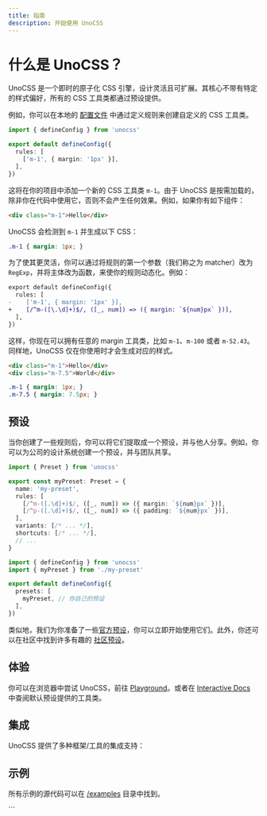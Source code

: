 ```yaml
---
title: 指南
description: 开始使用 UnoCSS
---
```


# 什么是 UnoCSS？

UnoCSS 是一个即时的原子化 CSS 引擎，设计灵活且可扩展。其核心不带有特定的样式偏好，所有的 CSS 工具类都通过预设提供。

例如，你可以在本地的 [配置文件](/guide/config-file) 中通过定义规则来创建自定义的 CSS 工具类。

```ts [uno.config.ts]
import { defineConfig } from 'unocss'

export default defineConfig({
  rules: [
    ['m-1', { margin: '1px' }],
  ],
})
```

这将在你的项目中添加一个新的 CSS 工具类 `m-1`。由于 UnoCSS 是按需加载的，除非你在代码中使用它，否则不会产生任何效果。例如，如果你有如下组件：

```html
<div class="m-1">Hello</div>
```

UnoCSS 会检测到 `m-1` 并生成以下 CSS：

<!-- eslint-skip -->

```css
.m-1 { margin: 1px; }
```

为了使其更灵活，你可以通过将规则的第一个参数（我们称之为 matcher）改为 `RegExp`，并将主体改为函数，来使你的规则动态化。例如：

```diff [uno.config.ts]
export default defineConfig({
  rules: [
-    ['m-1', { margin: '1px' }],
+    [/^m-([\.\d]+)$/, ([_, num]) => ({ margin: `${num}px` })],
  ],
})
```

这样，你现在可以拥有任意的 margin 工具类，比如 `m-1`、`m-100` 或者 `m-52.43`。同样地，UnoCSS 仅在你使用时才会生成对应的样式。

```html
<div class="m-1">Hello</div>
<div class="m-7.5">World</div>
```

<!-- eslint-skip -->

```css
.m-1 { margin: 1px; }
.m-7.5 { margin: 7.5px; }
```

## 预设

当你创建了一些规则后，你可以将它们提取成一个预设，并与他人分享。例如，你可以为公司的设计系统创建一个预设，并与团队共享。

```ts [my-preset.ts]
import { Preset } from 'unocss'

export const myPreset: Preset = {
  name: 'my-preset',
  rules: [
    [/^m-([.\d]+)$/, ([_, num]) => ({ margin: `${num}px` })],
    [/^p-([.\d]+)$/, ([_, num]) => ({ padding: `${num}px` })],
  ],
  variants: [/* ... */],
  shortcuts: [/* ... */],
  // ...
}
```

```ts [uno.config.ts]
import { defineConfig } from 'unocss'
import { myPreset } from './my-preset'

export default defineConfig({
  presets: [
    myPreset, // 你自己的预设
  ],
})
```

类似地，我们为你准备了一些[官方预设](/presets/)，你可以立即开始使用它们。此外，你还可以在社区中找到许多有趣的 [社区预设](/presets/community)。

## 体验

你可以在浏览器中尝试 UnoCSS，前往 <a href="/play/" target="_blank">Playground</a>。或者在 <a href="/interactive/" target="_blank">Interactive Docs</a> 中查阅默认预设提供的工具类。

## 集成

UnoCSS 提供了多种框架/工具的集成支持：

<ContentIntegrations />

## 示例

所有示例的源代码可以在 [/examples](https://github.com/unocss/unocss/tree/main/examples) 目录中找到。

<ContentExamples/>
```
